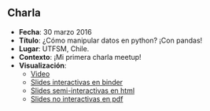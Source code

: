 ## Charla
* **Fecha**: 30 marzo 2016
* **Título**: ¿Cómo manipular datos en python? ¡Con pandas!
* **Lugar**: UTFSM, Chile.
* **Contexto**: ¡Mi primera charla meetup!
* **Visualización**: 
  * [Video](https://www.youtube.com/watch?v=mmR2MAqsfVg)
  * [Slides interactivas en binder](https://mybinder.org/v2/gh/sebastiandres/talk_2016_03_python_meetup_pandas/main?filepath=meetup.ipynb)
  * [Slides semi-interactivas en html](https://sebastiandres.github.io/talk_2016_03_python_meetup_pandas/slides.html)
  * [Slides no interactivas en pdf](https://github.com/sebastiandres/talk_2016_03_python_meetup_pandas/raw/main/slides.pdf)
